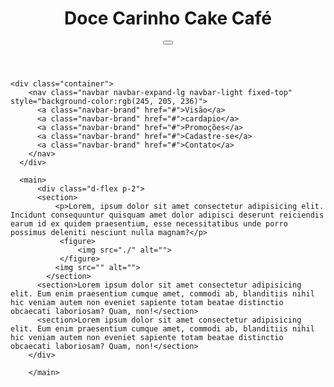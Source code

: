 <!DOCTYPE html>
<html lang="pt-br">
<head>
    <meta charset="UTF-8">
    <meta http-equiv="X-UA-Compatible" content="IE=edge">
    <meta name="viewport" content="width=device-width, initial-scale=1.0">
    <title>Doce Carinho Cake Café</title> 
    <link href="https://cdn.jsdelivr.net/npm/bootstrap@5.1.3/dist/css/bootstrap.min.css" rel="stylesheet"
    integrity="sha384-1BmE4kWBq78iYhFldvKuhfTAU6auU8tT94WrHftjDbrCEXSU1oBoqyl2QvZ6jIW3" crossorigin="anonymous">
    <link rel="stylesheet" href="./style.css">
</head>
<body>
    <header>
        <h1>Doce Carinho Cake Café</h1>
        <button class="navbar-toggler" type="button" data-toggle="collapse" data-target="#navbarSupportedContent" aria-controls="navbarSupportedContent" aria-expanded="false" aria-label="Toggle navigation">
            <span class="navbar-toggler-icon"></span>
          </button>
    </header>
    
    <div class="container">
        <nav class="navbar navbar-expand-lg navbar-light fixed-top" style="background-color:rgb(245, 205, 236)">
          <a class="navbar-brand" href="#">Visão</a>
          <a class="navbar-brand" href="#">cardapio</a>
          <a class="navbar-brand" href="#">Promoções</a>
          <a class="navbar-brand" href="#">Cadastre-se</a>
          <a class="navbar-brand" href="#">Contato</a>
        </nav>
      </div>

      <main>
          <div class="d-flex p-2">
          <section>
              <p>Lorem, ipsum dolor sit amet consectetur adipisicing elit. Incidunt consequuntur quisquam amet dolor adipisci deserunt reiciendis earum id ex quidem praesentium, esse necessitatibus unde porro possimus deleniti nesciunt nulla magnam?</p>
               <figure>
                   <img src="./" alt="">
               </figure>
              <img src="" alt="">
            </section>
          <section>Lorem ipsum dolor sit amet consectetur adipisicing elit. Eum enim praesentium cumque amet, commodi ab, blanditiis nihil hic veniam autem non eveniet sapiente totam beatae distinctio obcaecati laboriosam? Quam, non!</section>
          <section>Lorem ipsum dolor sit amet consectetur adipisicing elit. Eum enim praesentium cumque amet, commodi ab, blanditiis nihil hic veniam autem non eveniet sapiente totam beatae distinctio obcaecati laboriosam? Quam, non!</section>
        </div>

        </main>
</body>
</html>
